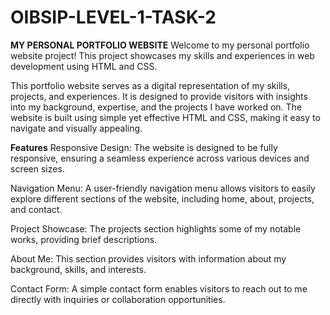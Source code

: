 # OIBSIP-LEVEL-1-TASK-2
**MY PERSONAL PORTFOLIO WEBSITE**
Welcome to my personal portfolio website project! This project showcases my skills and experiences in web development using HTML and CSS.

This portfolio website serves as a digital representation of my skills, projects, and experiences. It is designed to provide visitors with insights into my background, expertise, and the projects I have worked on. The website is built using simple yet effective HTML and CSS, making it easy to navigate and visually appealing.

**Features**
Responsive Design: The website is designed to be fully responsive, ensuring a seamless experience across various devices and screen sizes.

Navigation Menu: A user-friendly navigation menu allows visitors to easily explore different sections of the website, including home, about, projects, and contact.

Project Showcase: The projects section highlights some of my notable works, providing brief descriptions.

About Me: This section provides visitors with information about my background, skills, and interests.

Contact Form: A simple contact form enables visitors to reach out to me directly with inquiries or collaboration opportunities.
